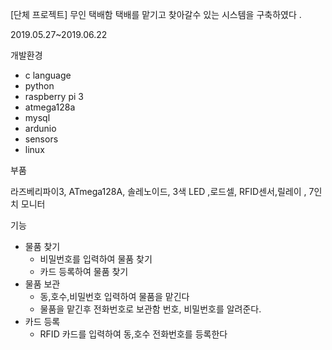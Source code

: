 [단체 프로젝트]
무인 택배함 
택배를 맡기고 찾아갈수 있는 시스템을 구축하였다 .

2019.05.27~2019.06.22


개발환경

- c language
- python
- raspberry pi 3 
- atmega128a 
- mysql
- ardunio
- sensors
- linux

부품 

라즈베리파이3, ATmega128A, 솔레노이드, 3색 LED ,로드셀, RFID센서,릴레이 , 7인치 모니터 

기능 
- 물품 찾기 
  - 비밀번호를 입력하여 물품 찾기 
  - 카드 등록하여 물품 찾기 
- 물품 보관 
  - 동,호수,비밀번호 입력하여 물품을 맡긴다 
  - 물품을 맡긴후 전화번호로 보관함 번호, 비밀번호를 알려준다.
- 카드 등록 
  - RFID 카드를 입력하여 동,호수 전화번호를 등록한다 




